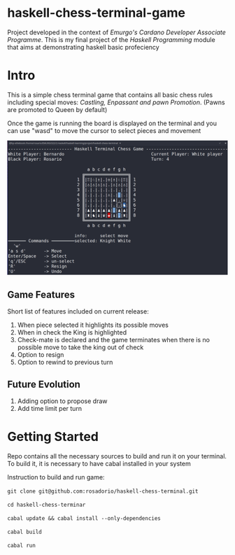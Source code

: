 # haskell-chess-terminal-game

Project developed in the context of *Emurgo's Cardano Developer Associate Programme*. This is my final project of the *Haskell Programming* module that aims at demonstrating haskell basic profeciency

# Intro

This is a simple chess terminal game that contains all basic chess rules including special moves: *Castling, Enpassant and pawn Promotion*. 
(Pawns are promoted to Queen by default)

Once the game is running the board is displayed on the terminal and you can use "wasd" to move the cursor to select pieces and movement

![Process](demo.png)

## Game Features

Short list of features included on current release:
1. When piece selected it highlights its possible moves
2. When in check the King is highlighted
3. Check-mate is declared and the game terminates when there is no possible move to take the king out of check 
4. Option to resign
5. Option to rewind to previous turn 


## Future Evolution
1. Adding option to propose draw
2. Add time limit per turn 

# Getting Started 
Repo contains all the necessary sources to build and run it on your terminal. To build it, it is necessary to have cabal installed in your system

Instruction to build and run game:

 `git clone git@github.com:rosadorio/haskell-chess-terminal.git`

 `cd haskell-chess-terminar`

 `cabal update && cabal install --only-dependencies`
 
 `cabal build`
 
 `cabal run`




